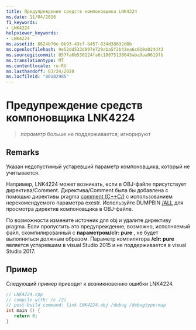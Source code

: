 ```yaml
---
title: Предупреждение средств компоновщика LNK4224
ms.date: 11/04/2016
f1_keywords:
- LNK4224
helpviewer_keywords:
- LNK4224
ms.assetid: 8624b70e-0b93-43cf-b457-834d38632d0b
ms.openlocfilehash: 9e52dd533d897e729aba5f2b43ea6c019a024d43
ms.sourcegitcommit: 857fa6b530224fa6c18675138043aba9aa0619fb
ms.translationtype: MT
ms.contentlocale: ru-RU
ms.lasthandoff: 03/24/2020
ms.locfileid: "80182985"
---
```

# <a name="linker-tools-warning-lnk4224"></a>Предупреждение средств компоновщика LNK4224

> *параметр* больше не поддерживается; игнорируют

## <a name="remarks"></a>Remarks

Указан недопустимый устаревший параметр компоновщика, который не учитывается.

Например, LNK4224 может возникать, если в OBJ-файле присутствует директива/Comment. Директива/Comment была бы добавлена с помощью директивы pragma [comment (C++C/)](../../preprocessor/comment-c-cpp.md) с использованием нерекомендуемого параметра exestr. Используйте DUMPBIN [/ALL](../../build/reference/all.md) для просмотра директив компоновщика в OBJ-файле.

По возможности измените источник для obj и удалите директиву pragma. Если пропустить это предупреждение, возможно, исполняемый файл, скомпилированный с **параметром/clr: pure** , не будет выполняться должным образом. Параметр компилятора **/clr: pure** является устаревшим в visual Studio 2015 и не поддерживается в visual Studio 2017.

## <a name="example"></a>Пример

Следующий пример приводит к возникновению ошибки LNK4224.

```cpp
// LNK4224.cpp
// compile with: /c /Zi
// post-build command: link LNK4224.obj /debug /debugtype:map
int main () {
   return 0;
}
```
